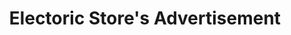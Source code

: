 ---
title: Electoric Store's Advertisement
category: paintings
series: urban
year: 2015
image: camera.jpg
size: 
materials: acrylic on canvas
---